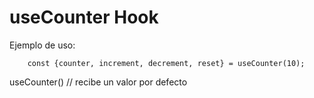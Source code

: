 # useCounter Hook

Ejemplo de uso:
```
    const {counter, increment, decrement, reset} = useCounter(10);

```

useCounter() // recibe un valor por defecto